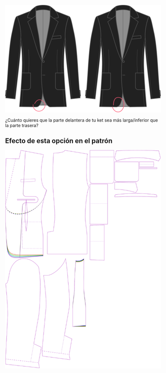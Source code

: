 
![Dobladillo delantero central](centerfronthemdrop.svg)

¿Cuánto quieres que la parte delantera de tu ket sea más larga/inferior que la parte trasera?



## Efecto de esta opción en el patrón
![Esta imagen muestra el efecto de esta opción superponiendo varias variantes que tienen un valor diferente para esta opción](jaeger_centerfronthemdrop_sample.svg "Efecto de esta opción en el patrón")